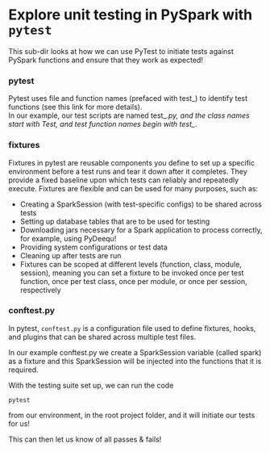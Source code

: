 # Explore unit testing in PySpark with `pytest`

This sub-dir looks at how we can use PyTest to initiate tests against PySpark functions and ensure that they work as expected!


### pytest

Pytest uses file and function names (prefaced with test_) to identify test functions (see this link for more details).<br>
In our example, our test scripts are named test_*.py, and the class names start with Test, and test function names begin with test_*.


### fixtures

Fixtures in pytest are reusable components you define to set up a specific environment before a test runs and tear it down after it completes. They provide a fixed baseline upon which tests can reliably and repeatedly execute. Fixtures are flexible and can be used for many purposes, such as:

- Creating a SparkSession (with test-specific configs) to be shared across tests
- Setting up database tables that are to be used for testing
- Downloading jars necessary for a Spark application to process correctly, for example, using PyDeequ!
- Providing system configurations or test data
- Cleaning up after tests are run
- Fixtures can be scoped at different levels (function, class, module, session), meaning you can set a fixture to be invoked once per test function, once per test class, once per module, or once per session, respectively

### conftest.py

In pytest, `conftest.py` is a configuration file used to define fixtures, hooks, and plugins that can be shared across multiple test files.

In our example conftest.py we create a SparkSession variable (called spark) as a fixture and this SparkSession will be injected into the functions that it is required.



With the testing suite set up, we can run the code

```
pytest
```

from our environment, in the root project folder, and it will initiate our tests for us!

This can then let us know of all passes & fails!
